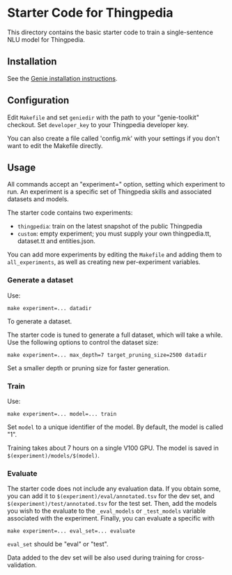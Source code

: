 # Starter Code for Thingpedia

This directory contains the basic starter code to train a single-sentence
NLU model for Thingpedia.

## Installation

See the [Genie installation instructions](/doc/install.md).

## Configuration

Edit `Makefile` and set `geniedir` with the path to your "genie-toolkit"
checkout. Set `developer_key` to your Thingpedia developer key.

You can also create a file called 'config.mk' with your settings if you don't
want to edit the Makefile directly.

## Usage

All commands accept an "experiment=" option, setting which experiment
to run. An experiment is a specific set of Thingpedia skills and associated
datasets and models.

The starter code contains two experiments:
- `thingpedia`: train on the latest snapshot of the public Thingpedia
- `custom`: empty experiment; you must supply your own thingpedia.tt, dataset.tt
  and entities.json.

You can add more experiments by editing the `Makefile` and adding them to `all_experiments`,
as well as creating new per-experiment variables.

### Generate a dataset

Use:
```
make experiment=... datadir
```
To generate a dataset.

The starter code is tuned to generate a full dataset, which will take a while.
Use the following options to control the dataset size:
```
make experiment=... max_depth=7 target_pruning_size=2500 datadir
```
Set a smaller depth or pruning size for faster generation.

### Train

Use:
```
make experiment=... model=... train
```
Set `model` to a unique identifier of the model. By default, the model is called "1".

Training takes about 7 hours on a single V100 GPU.
The model is saved in `$(experiment)/models/$(model)`.

### Evaluate

The starter code does not include any evaluation data. If you obtain some,
you can add it to `$(experiment)/eval/annotated.tsv` for the dev set,
and `$(experiment)/test/annotated.tsv` for the test set. Then, add the models
you wish to the evaluate to the `_eval_models` or `_test_models` variable
associated with the experiment.
Finally, you can evaluate a specific with
```
make experiment=... eval_set=... evaluate
```
`eval_set` should be "eval" or "test".

Data added to the dev set will be also used during training for cross-validation.

